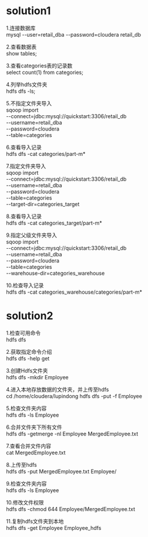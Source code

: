 # solution1 

1.连接数据库  
mysql --user=retail_dba --password=cloudera retail_db

2.查看数据表  
show tables;

3.查看categories表的记录数  
select count(1) from categories;

4.列举hdfs文件夹  
hdfs dfs -ls;

5.不指定文件夹导入  
sqoop import \
--connect=jdbc:mysql://quickstart:3306/retail_db \
--username=retail_dba \
--password=cloudera \
--table=categories

6.查看导入记录  
hdfs dfs -cat categories/part-m*

7.指定文件夹导入  
sqoop import \
--connect=jdbc:mysql://quickstart:3306/retail_db \
--username=retail_dba \
--password=cloudera \
--table=categories \
--target-dir=categories_target

8.查看导入记录  
hdfs dfs -cat categories_target/part-m*

9.指定父级文件夹导入  
sqoop import \
--connect=jdbc:mysql://quickstart:3306/retail_db \
--username=retail_dba \
--password=cloudera \
--table=categories \
--warehouse-dir=categories_warehouse

10.检查导入记录  
hdfs dfs -cat categories_warehouse/categories/part-m*

# solution2 

1.检查可用命令  
hdfs dfs

2.获取指定命令介绍  
hdfs dfs -help get

3.创建Hdfs文件夹  
hdfs dfs -mkdir Employee

4.进入本地存放数据的文件夹，并上传至hdfs  
cd /home/cloudera/lupindong
hdfs dfs -put -f Employee

5.检查文件夹内容  
hdfs dfs -ls Employee

6.合并文件夹下所有文件  
hdfs dfs -getmerge -nl Employee MergedEmployee.txt

7.查看合并文件内容  
cat MergedEmployee.txt

8.上传至hdfs  
hdfs dfs -put MergedEmployee.txt Employee/

9.检查文件夹内容  
hdfs dfs -ls Employee

10.修改文件权限  
hdfs dfs -chmod 644 Employee/MergedEmployee.txt

11.复制hdfs文件夹到本地  
hdfs dfs -get Employee Employee_hdfs